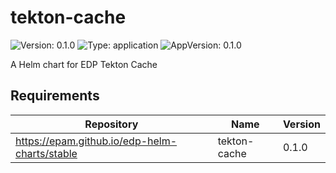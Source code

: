 # tekton-cache

![Version: 0.1.0](https://img.shields.io/badge/Version-0.1.0-informational?style=flat-square) ![Type: application](https://img.shields.io/badge/Type-application-informational?style=flat-square) ![AppVersion: 0.1.0](https://img.shields.io/badge/AppVersion-0.1.0-informational?style=flat-square)

A Helm chart for EDP Tekton Cache

## Requirements

| Repository | Name | Version |
|------------|------|---------|
| https://epam.github.io/edp-helm-charts/stable | tekton-cache | 0.1.0 |

